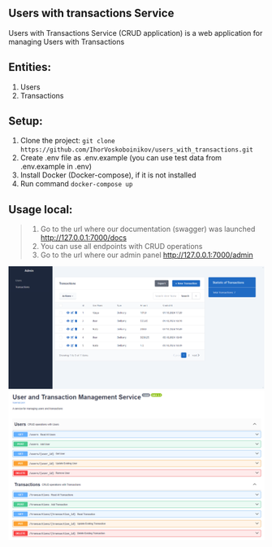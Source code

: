 ## Users with transactions Service

Users with Transactions Service (CRUD application) is a web application for managing Users with Transactions

## Entities:

1. Users
2. Transactions

## Setup:

1. Clone the project: ```git clone https://github.com/IhorVoskoboinikov/users_with_transactions.git```
2. Create .env file as .env.example (you can use test data from .env.example in .env)
3. Install Docker (Docker-compose), if it is not installed
4. Run command ```docker-compose up``` 

## Usage local:

> 1. Go to the url where our documentation (swagger) was launched http://127.0.0.1:7000/docs
> 2. You can use all endpoints with CRUD operations
> 3. Go to the url where our admin panel http://127.0.0.1:7000/admin


![Website Interface](DEMO.PNG)
![Website Interface](DEMO_0.PNG)